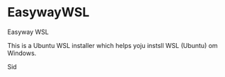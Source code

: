 # EasywayWSL
Easyway WSL 

This is a Ubuntu WSL installer which helps yoju instsll WSL (Ubuntu) om Windows. 

Sid 
